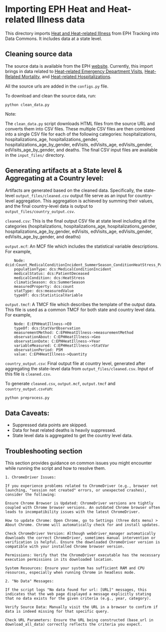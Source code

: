 # Importing EPH Heat and Heat-related Illness data

This directory imports [Heat and Heat-related Illness](https://ephtracking.cdc.gov/qrlist/35) from EPH Tracking into Data Commons. It includes data at a state level.

## Cleaning source data
The source data is available from the EPH [website](https://ephtracking.cdc.gov/qrlist/35). Currently, this import brings in data related to [Heat-related Emergency Department Visits](https://ephtracking.cdc.gov/qrd/438), [Heat-Related Mortality](https://ephtracking.cdc.gov/qrd/370), and [Heat-related Hospitalizations](https://ephtracking.cdc.gov/qrd/431).

All the source urls are added in the `configs.py` file.

To download and clean the source data, run:

`python clean_data.py`

Note:

The `clean_data.py` script downloads HTML files from the source URL and converts them into CSV files. These multiple CSV files are then combined into a single CSV file for each of the following categories: hospitalizations, hospitalizations_age, hospitalizations_gender, hospitalizations_age_by_gender, edVisits, edVisits_age, edVisits_gender, edVisits_age_by_gender, and deaths.
The final CSV input files are available in the `input_files/` directory.

## Generating artifacts at a State level & Aggregating at a Country level:
Artifacts are generated based on the cleaned data.
Specifically, the state-level `output_files/cleaned.csv` output file serve as an input for country-level aggregation. This aggregation is achieved by summing their values, and the final country-level data is output to `output_files/country_output.csv`.


`cleaned.csv`: This is the final output CSV file at state level including all the categories (hospitalizations, hospitalizations_age, hospitalizations_gender, hospitalizations_age_by_gender, edVisits, edVisits_age, edVisits_gender, edVisits_age_by_gender, and deaths)

`output.mcf`: An MCF file which includes the statistical variable descriptions. For example,
```
    Node: dcid:Count_MedicalConditionIncident_SummerSeason_ConditionHeatStress_PatientDeceased
    populationType: dcs:MedicalConditionIncident
    medicalStatus: dcs:PatientDeceased
    medicalCondition: dcs:HeatStress
    climaticSeason: dcs:SummerSeason
    measuredProperty: dcs:count
    statType: dcs:measuredValue
    typeOf: dcs:StatisticalVariable
```

`output.tmcf`: A TMCF file which describes the template of the output data. This file is used as a common TMCF for both state and country level data. For example,
```
    Node: E:EPHHeatIllness->E0
    typeOf: dcs:StatVarObservation
    measurementMethod: C:EPHHeatIllness->measurementMethod
    observationAbout: C:EPHHeatIllness->Geo
    observationDate: C:EPHHeatIllness->Year
    variableMeasured: C:EPHHeatIllness->StatVar
    observationPeriod: P5M
    value: C:EPHHeatIllness->Quantity
```

`country_output.csv`: Final output file at country level, generated after aggregating the state-level data from `output_files/cleaned.csv`. Input of this file is `cleaned.csv`.


To generate `cleaned.csv`, `output.mcf`, `output.tmcf` and `country_output.csv`run:

```bash
python preprocess.py
```

## Data Caveats:
- Suppressed data points are skipped.
- Data for heat related deaths is heavily suppressed.
- State level data is aggregated to get the country level data.

## Troubleshooting section

This section provides guidance on common issues you might encounter while running the script and how to resolve them.
```
1. ChromeDriver Issues:

If you experience problems related to ChromeDriver (e.g., browser not launching, "session not created" errors, or unexpected crashes), consider the following:

Ensure Chrome Browser is Updated: ChromeDriver versions are tightly coupled with Chrome browser versions. An outdated Chrome browser often leads to incompatibility issues with the latest ChromeDriver.

How to update Chrome: Open Chrome, go to Settings (three dots menu) > About Chrome. Chrome will automatically check for and install updates.

Check ChromeDriver Version: Although webdriver_manager automatically downloads the correct ChromeDriver, sometimes manual intervention or verification is helpful. Ensure the downloaded ChromeDriver version is compatible with your installed Chrome browser version.

Permissions: Verify that the ChromeDriver executable has the necessary execution permissions in its downloaded location.

System Resources: Ensure your system has sufficient RAM and CPU resources, especially when running Chrome in headless mode.
```

```
2. "No Data" Messages:

If the script logs "No data found for url: [URL]" messages, this indicates that the web page displayed a message explicitly stating that no data exists for the given criteria (e.g., year, category).

Verify Source Data: Manually visit the URL in a browser to confirm if data is indeed missing for that specific query.

Check URL Parameters: Ensure the URL being constructed (base_url in download_all_data) correctly reflects the criteria you expect.
```

